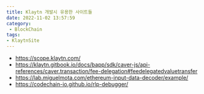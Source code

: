 ```yaml
---
title: Klaytn 개발시 유용한 사이트들
date: 2022-11-02 13:57:59
category:
 - BlockChain
tags: 
- KlaytnSite
---
```


- https://scope.klaytn.com/
- https://klaytn.gitbook.io/docs/bapp/sdk/caver-js/api-references/caver.transaction/fee-delegation#feedelegatedvaluetransfer
- https://lab.miguelmota.com/ethereum-input-data-decoder/example/
- https://codechain-io.github.io/rlp-debugger/
